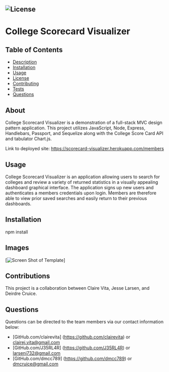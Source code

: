 ## ![License](https://img.shields.io/badge/License-MIT-blue.svg "License Badge")

# College Scorecard Visualizer 

## Table of Contents
- [Description](#description)
- [Installation](#installation)
- [Usage](#usage)
- [License](#license)
- [Contributing](#contributing)
- [Tests](#tests)
- [Questions](#questions)

## About
College Scorecard Visualizer is a demonstration of a full-stack MVC design pattern application. This project utilizes JavaScript, Node, Express, Handlebars, Passport, and Sequelize along with the College Score Card API and tabulator Chart.js.  

Link to deployed site: https://scorecard-visualizer.herokuapp.com/members

## Usage
College Scorecard Visualizer is an application allowing users to search for colleges and review a variety of returned statistics in a visually appealing dashboard graphical interface.  The application signs up new users and authenticates a members credentials upon login.  Members are therefore able to view prior saved searches and easily return to their previous dashboards. 

## Installation
npm install

## Images
[![Screen Shot of Template](Screen-Shots/Capture.PNG)]

## Contributions
This project is a collaboration between Claire Vita, Jesse Larsen, and Deirdre Cruice. 

## Questions
Questions can be directed to the team members via our contact information below:
* [GitHub.com/clairevita] (https://github.com/clairevita) or clairej.vita@gmail.com
* [GitHub.com/J35RL4R] (https://github.com/J35RL4R) or larsenj732@gmail.com
* [GitHub.com/dmcc789] (https://github.com/dmcc789) or dmcruice@gmail.com 